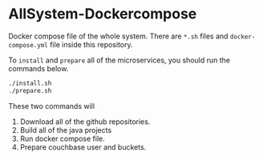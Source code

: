 # AllSystem-Dockercompose

Docker compose file of the whole system. There are `*.sh` files and `docker-compose.yml` file inside this repository.

To `install` and  `prepare` all of the microservices, you should run the commands below.

```bash
./install.sh
./prepare.sh
```

These two commands will

1. Download all of the github repositories.
2. Build all of the java projects
3. Run docker compose file.
4. Prepare couchbase user and buckets.
